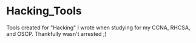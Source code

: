 # Hacking_Tools
Tools created for "Hacking" I wrote when studying for my CCNA, RHCSA, and OSCP. Thankfully wasn't arrested ;) 
